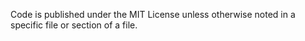 Code is published under the MIT License unless otherwise noted in a specific file or section of a file.
